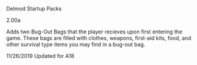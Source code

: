 Delmod Startup Packs

2.00a

Adds two Bug-Out Bags that the player recieves upon first entering the game.  These bags are filled with clothes, weapons, first-aid kits, food, and other survival type items you may find in a bug-out bag.   

11/26/2019 Updated for A18








